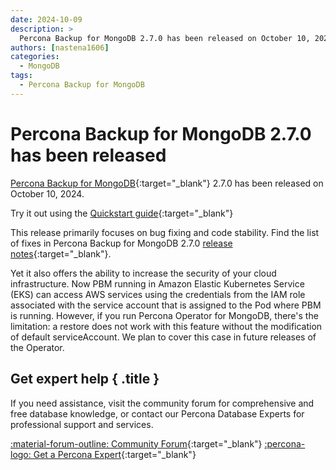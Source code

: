 ```yaml
---
date: 2024-10-09
description: >
  Percona Backup for MongoDB 2.7.0 has been released on October 10, 2024.
authors: [nastena1606]
categories:
  - MongoDB
tags:
  - Percona Backup for MongoDB
---
```


# Percona Backup for MongoDB 2.7.0 has been released

<!-- more -->

[Percona Backup for MongoDB](https://docs.percona.com/percona-backup-mongodb/index.html){:target="_blank"} 2.7.0 has been released on October 10, 2024.

Try it out using the [Quickstart guide](https://docs.percona.com/percona-backup-mongodb/installation.html){:target="_blank"} 

This release primarily focuses on bug fixing and code stability. Find the list of fixes in Percona Backup for MongoDB 2.7.0 [release notes](https://docs.percona.com/percona-backup-mongodb/release-notes/2.7.0.html){:target="_blank"}.

Yet it also offers the ability to increase the security of your cloud infrastructure. Now PBM running in Amazon Elastic Kubernetes Service (EKS) can access AWS services using the credentials from the IAM role associated with the service account that is assigned to the Pod where PBM is running. However, if you run Percona Operator for MongoDB, there's the limitation: a restore does not work with this feature without the modification of default serviceAccount. We plan to cover this case in future releases of the Operator.



<div data-banner markdown>

## Get expert help { .title }

If you need assistance, visit the community forum for comprehensive and free database knowledge, or contact our Percona Database Experts for professional support and services.

<div class="actions" markdown>

[:material-forum-outline: Community Forum](https://forums.percona.com/){:target="_blank"} [:percona-logo: Get a Percona Expert](https://www.percona.com/about/contact){:target="_blank"}
</div></div>